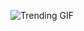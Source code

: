 ![Trending GIF](https://media3.giphy.com/media/v1.Y2lkPThiYjIxNzcyZHAyb3d4N250bXdldjllcWNyYnJoYWJxbjZmb3d0eThteTBpNjQzNSZlcD12MV9naWZzX3NlYXJjaCZjdD1n/SXOaBm5npU8UcTuTLk/giphy.gif)
